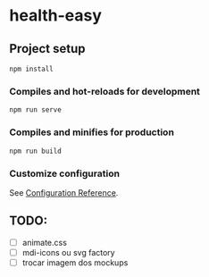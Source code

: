 # health-easy

## Project setup
```
npm install
```

### Compiles and hot-reloads for development
```
npm run serve
```

### Compiles and minifies for production
```
npm run build
```

### Customize configuration
See [Configuration Reference](https://cli.vuejs.org/config/).



## TODO:
- [ ] animate.css
- [ ] mdi-icons ou svg factory
- [ ] trocar imagem dos mockups

